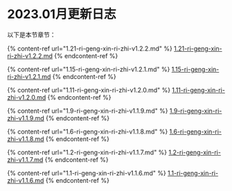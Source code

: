 # 2023.01月更新日志

以下是本节章节：

{% content-ref url="1.21-ri-geng-xin-ri-zhi-v1.2.2.md" %}
[1.21-ri-geng-xin-ri-zhi-v1.2.2.md](1.21-ri-geng-xin-ri-zhi-v1.2.2.md)
{% endcontent-ref %}

{% content-ref url="1.15-ri-geng-xin-ri-zhi-v1.2.1.md" %}
[1.15-ri-geng-xin-ri-zhi-v1.2.1.md](1.15-ri-geng-xin-ri-zhi-v1.2.1.md)
{% endcontent-ref %}

{% content-ref url="1.11-ri-geng-xin-ri-zhi-v1.2.0.md" %}
[1.11-ri-geng-xin-ri-zhi-v1.2.0.md](1.11-ri-geng-xin-ri-zhi-v1.2.0.md)
{% endcontent-ref %}

{% content-ref url="1.9-ri-geng-xin-ri-zhi-v1.1.9.md" %}
[1.9-ri-geng-xin-ri-zhi-v1.1.9.md](1.9-ri-geng-xin-ri-zhi-v1.1.9.md)
{% endcontent-ref %}

{% content-ref url="1.6-ri-geng-xin-ri-zhi-v1.1.8.md" %}
[1.6-ri-geng-xin-ri-zhi-v1.1.8.md](1.6-ri-geng-xin-ri-zhi-v1.1.8.md)
{% endcontent-ref %}

{% content-ref url="1.2-ri-geng-xin-ri-zhi-v1.1.7.md" %}
[1.2-ri-geng-xin-ri-zhi-v1.1.7.md](1.2-ri-geng-xin-ri-zhi-v1.1.7.md)
{% endcontent-ref %}

{% content-ref url="1.1-ri-geng-xin-ri-zhi-v1.1.6.md" %}
[1.1-ri-geng-xin-ri-zhi-v1.1.6.md](1.1-ri-geng-xin-ri-zhi-v1.1.6.md)
{% endcontent-ref %}

